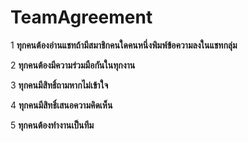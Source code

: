 # TeamAgreement

1 **ทุกคนต้องอ่านแชทถ้ามีสมาชิกคนใดคนหนึ่งพิมพ์ข้อความลงในแชทกลุ่ม**

2 **ทุกคนต้องมีความร่วมมือกันในทุกงาน**

3 **ทุกคนมีสิทธิ์ถามหากไม่เข้าใจ**

4 **ทุกคนมีสิทธิ์เสนอความคิดเห็น**

5 **ทุกคนต้องทำงานเป็นทีม**

